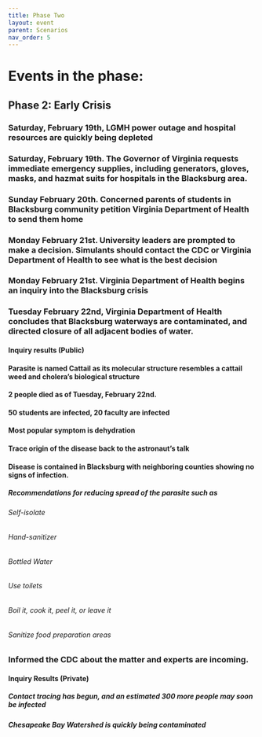 ```yaml
---
title: Phase Two
layout: event
parent: Scenarios
nav_order: 5
---
```

 
# Events in the phase:  

## Phase 2: Early Crisis
###  Saturday, February 19th, LGMH power outage and hospital resources are quickly being depleted
###  Saturday, February 19th. The Governor of Virginia requests immediate emergency supplies, including generators, gloves, masks, and hazmat suits for hospitals in the Blacksburg area. 
###  Sunday February 20th. Concerned parents of students in Blacksburg community petition Virginia Department of Health to send them home
###  Monday February 21st. University leaders are prompted to make a decision. Simulants should contact the CDC or Virginia Department of Health to see what is the best decision
###  Monday February 21st. Virginia Department of Health begins an inquiry into the Blacksburg crisis
###  Tuesday February 22nd, Virginia Department of Health concludes that Blacksburg waterways are contaminated, and directed closure of all adjacent bodies of water. 
#### Inquiry results (Public)
#### Parasite is named Cattail as its molecular structure resembles a cattail weed and cholera’s biological structure
#### 2 people died as of Tuesday, February 22nd. 
#### 50 students are infected, 20 faculty are infected
#### Most popular symptom is dehydration
#### Trace origin of the disease back to the astronaut’s talk
#### Disease is contained in Blacksburg with neighboring counties showing no signs of infection. 
##### Recommendations for reducing spread of the parasite such as 
###### Self-isolate
###### Hand-sanitizer
###### Bottled Water
###### Use toilets 
###### Boil it, cook it, peel it, or leave it
###### Sanitize food preparation areas 
### Informed the CDC about the matter and experts are incoming. 
#### Inquiry Results (Private)
##### Contact tracing has begun, and an estimated 300 more people may soon be infected
##### Chesapeake Bay Watershed is quickly being contaminated
